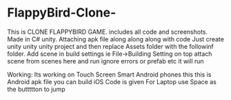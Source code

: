 # FlappyBird-Clone-
This is CLONE FLAPPYBIRD GAME. includes all code and screenshots. Made in C# unity. Attaching apk file along along along with code
Just create unity unity unity project and then replace Assets folder with the followinf folder. 
Add scene in build settings ie File->Building Setting on top attach scene from scenes here and run ignore errors or prefab etc 
 it will run


 Working:
 Its working on Touch Screen Smart Android phones this this is Android apk file you can build iOS Code is given
 For Laptop use Space as the buttttton to jump
